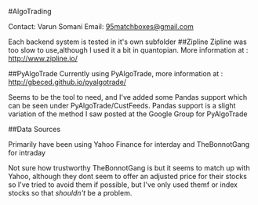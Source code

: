 #AlgoTrading 


Contact: Varun Somani
Email: 95matchboxes@gmail.com


Each backend system is tested in it's own subfolder
##Zipline
Zipline was too slow to use,although I used it a bit in quantopian.
More information at : http://www.zipline.io/

##PyAlgoTrade
Currently using PyAlgoTrade, more information at : http://gbeced.github.io/pyalgotrade/

Seems to be the tool to need, and I've added some Pandas support which can be seen under PyAlgoTrade/CustFeeds. Pandas support is a slight variation of   the method I saw posted at the Google Group for PyAlgoTrade


##Data Sources

Primarily have been using Yahoo Finance for interday and TheBonnotGang for intraday

Not sure how trustworthy TheBonnotGang is but it seems to match up with Yahoo, although they dont seem to offer an adjusted price for their stocks so I've tried to avoid them if possible, but I've only used themf or index stocks so that *shouldn't* be a problem.